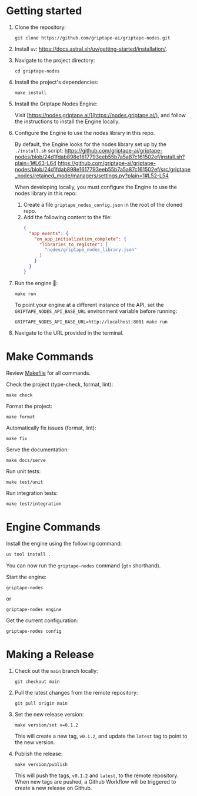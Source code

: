 # Getting started

1. Clone the repository:

   ```shell
   git clone https://github.com/griptape-ai/griptape-nodes.git
   ```

1. Install `uv`: https://docs.astral.sh/uv/getting-started/installation/.

1. Navigate to the project directory:

   ```shell
   cd griptape-nodes
   ```

1. Install the project's dependencies:

   ```shell
   make install
   ```

1. Install the Griptape Nodes Engine:

   Visit [https://nodes.griptape.ai/](https://nodes.griptape.ai/), and follow the instructions to install the Engine locally.

1. Configure the Engine to use the nodes library in this repo.

   By default, the Engine looks for the nodes library set up by the `./install.sh` script:
   https://github.com/griptape-ai/griptape-nodes/blob/24d1fdab898e1617793eeb55b7a5a87c161502ef/install.sh?plain=1#L63-L64
   https://github.com/griptape-ai/griptape-nodes/blob/24d1fdab898e1617793eeb55b7a5a87c161502ef/src/griptape_nodes/retained_mode/managers/settings.py?plain=1#L52-L54

   When developing locally, you must configure the Engine to use the nodes library in this repo:

   1. Create a file `griptape_nodes_config.json` in the root of the cloned repo.
   1. Add the following content to the file:
      ```json
      {
        "app_events": {
          "on_app_initialization_complete": {
            "libraries_to_register": [
              "nodes/griptape_nodes_library.json"
            ]
          }
        }
      }
      ```

1. Run the engine 🚗:

   ```shell
   make run
   ```

   To point your engine at a different instance of the API, set the `GRIPTAPE_NODES_API_BASE_URL` environment variable before running:

   ```shell
   GRIPTAPE_NODES_API_BASE_URL=http://localhost:8001 make run
   ```

1. Navigate to the URL provided in the terminal.

# Make Commands

Review [Makefile](https://github.com/griptape-ai/griptape-nodes/blob/main/Makefile) for all commands.

Check the project (type-check, format, lint):

```shell
make check
```

Format the project:

```shell
make format
```

Automatically fix issues (format, lint):

```shell
make fix
```

Serve the documentation:

```shell
make docs/serve
```

Run unit tests:

```shell
make test/unit
```

Run integration tests:

```shell
make test/integration
```

# Engine Commands

Install the engine using the following command:

```bash
uv tool install .
```

You can now run the `griptape-nodes` command (`gtn` shorthand).

Start the engine:

```
griptape-nodes
```

or

```
griptape-nodes engine
```

Get the current configuration:

```
griptape-nodes config
```

# Making a Release

1. Check out the `main` branch locally:

   ```shell
   git checkout main
   ```

1. Pull the latest changes from the remote repository:

   ```shell
   git pull origin main
   ```

1. Set the new release version:

   ```shell
   make version/set v=0.1.2
   ```

   This will create a new tag, `v0.1.2`, and update the `latest` tag to point to the new version.

1. Publish the release:

   ```shell
   make version/publish
   ```

   This will push the tags, `v0.1.2` and `latest`, to the remote repository.
   When new tags are pushed, a Github Workflow will be triggered to create a new release on Github.
